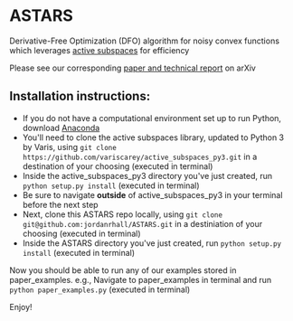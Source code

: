 # ASTARS

Derivative-Free Optimization (DFO) algorithm for noisy convex functions which leverages [active subspaces](https://github.com/paulcon/active_subspaces) for efficiency

Please see our corresponding [paper and technical report](https://arxiv.org/abs/2101.07444) on arXiv

## Installation instructions:

* If you do not have a computational environment set up to run Python, download [Anaconda](https://www.anaconda.com/products/individual)
* You'll need to clone the active subspaces library, updated to Python 3 by Varis, using `git clone https://github.com/variscarey/active_subspaces_py3.git` in a destination of your choosing (executed in terminal)
* Inside the active_subspaces_py3 directory you've just created, run `python setup.py install` (executed in terminal)
* Be sure to navigate __outside__ of active_subspaces_py3 in your terminal before the next step
* Next, clone this ASTARS repo locally, using `git clone git@github.com:jordanrhall/ASTARS.git` in a destiniation of your choosing (executed in terminal)
* Inside the ASTARS directory you've just created, run `python setup.py install` (executed in terminal)

Now you should be able to run any of our examples stored in paper_examples. 
e.g., Navigate to paper_examples in terminal and run `python paper_examples.py` (executed in terminal)

Enjoy!
